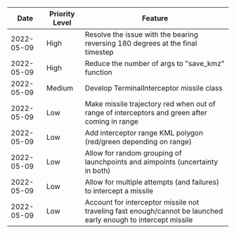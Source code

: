 | Date       | Priority Level | Feature                                                                                                        |
|------------|----------------|----------------------------------------------------------------------------------------------------------------|
| 2022-05-09 |      High      | Resolve the issue with the bearing reversing 180 degrees at the final timestep                                 |
| 2022-05-09 |      High      | Reduce the number of args to "save_kmz" function                                                               |
| 2022-05-09 |      Medium    | Develop TerminalInterceptor missile class                                                                      |
| 2022-05-09 |      Low       | Make missile trajectory red when out of range of interceptors and green after coming in range                  |
| 2022-05-09 |      Low       | Add interceptor range KML polygon (red/green depending on range)                                               |
| 2022-05-09 |      Low       | Allow for random grouping of launchpoints and aimpoints (uncertainty in both)                                  |
| 2022-05-09 |      Low       | Allow for multiple attempts (and failures) to intercept a missile                                              |
| 2022-05-09 |      Low       | Account for interceptor missile not traveling fast enough/cannot be launched early enough to intercept missile |
